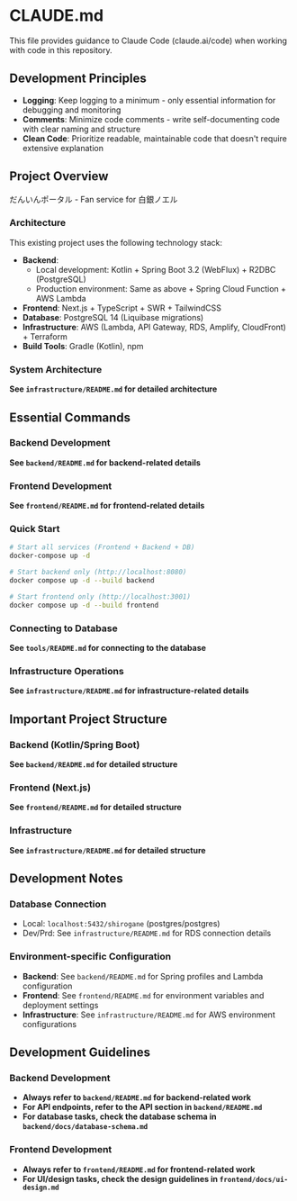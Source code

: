 # CLAUDE.md

This file provides guidance to Claude Code (claude.ai/code) when working with code in this repository.

## Development Principles
- **Logging**: Keep logging to a minimum - only essential information for debugging and monitoring
- **Comments**: Minimize code comments - write self-documenting code with clear naming and structure
- **Clean Code**: Prioritize readable, maintainable code that doesn't require extensive explanation

## Project Overview

だんいんポータル - Fan service for 白銀ノエル

### Architecture

This existing project uses the following technology stack:
- **Backend**: 
  - Local development: Kotlin + Spring Boot 3.2 (WebFlux) + R2DBC (PostgreSQL)
  - Production environment: Same as above + Spring Cloud Function + AWS Lambda
- **Frontend**: Next.js + TypeScript + SWR + TailwindCSS
- **Database**: PostgreSQL 14 (Liquibase migrations)
- **Infrastructure**: AWS (Lambda, API Gateway, RDS, Amplify, CloudFront) + Terraform
- **Build Tools**: Gradle (Kotlin), npm

### System Architecture

**See `infrastructure/README.md` for detailed architecture**

## Essential Commands

### Backend Development

**See `backend/README.md` for backend-related details**

### Frontend Development

**See `frontend/README.md` for frontend-related details**

### Quick Start

```bash
# Start all services (Frontend + Backend + DB)
docker-compose up -d

# Start backend only (http://localhost:8080)
docker compose up -d --build backend

# Start frontend only (http://localhost:3001)
docker compose up -d --build frontend
```

### Connecting to Database

**See `tools/README.md` for connecting to the database**

### Infrastructure Operations

**See `infrastructure/README.md` for infrastructure-related details**

## Important Project Structure

### Backend (Kotlin/Spring Boot)
**See `backend/README.md` for detailed structure**

### Frontend (Next.js)
**See `frontend/README.md` for detailed structure**

### Infrastructure
**See `infrastructure/README.md` for detailed structure**

## Development Notes

### Database Connection
- Local: `localhost:5432/shirogane` (postgres/postgres)
- Dev/Prd: See `infrastructure/README.md` for RDS connection details

### Environment-specific Configuration
- **Backend**: See `backend/README.md` for Spring profiles and Lambda configuration
- **Frontend**: See `frontend/README.md` for environment variables and deployment settings
- **Infrastructure**: See `infrastructure/README.md` for AWS environment configurations

## Development Guidelines

### Backend Development
- **Always refer to `backend/README.md` for backend-related work**
- **For API endpoints, refer to the API section in `backend/README.md`**
- **For database tasks, check the database schema in `backend/docs/database-schema.md`**

### Frontend Development  
- **Always refer to `frontend/README.md` for frontend-related work**
- **For UI/design tasks, check the design guidelines in `frontend/docs/ui-design.md`**

